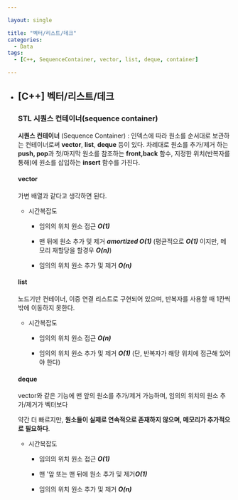 ```yaml
---

layout: single

title: "벡터/리스트/데크"
categories:
  - Data
tags:
  - [C++, SequenceContainer, vector, list, deque, container]

---
```


- ##  [C++] 벡터/리스트/데크  

  ### STL 시퀀스 컨테이너(sequence container)

  **시퀀스 컨테이너** (Sequence Container) : 인덱스에 따라 원소를 순서대로 보관하는 컨테이너로써 **vector**, **list**, **deque** 등이 있다. 차례대로 원소를 추가/제거 하는 **push, pop**과 첫/마지막 원소를 참조하는 **front,back** 함수, 지정한 위치(반복자를 통해)에 원소를 삽입하는 **insert** 함수를 가진다.
  
  
  
  #### vector
  
  가변 배열과 같다고 생각하면 된다.
  
  - 시간복잡도
  
    - 임의의 위치 원소 접근 ***O(1)***
  
    - 맨 뒤에 원소 추가 및 제거 ***amortized O(1)*** (평균적으로 ***O(1)*** 이지만, 메모리 재할당을 할경우 ***O(n)***)
  
    - 임의의 위치 원소 추가 및 제거 ***O(n)***
  
  
  
  #### list
  
  노드기반 컨테이너, 이중 연결 리스트로 구현되어 있으며, 반복자를 사용할 때 1칸씩 밖에 이동하지 못한다.
  
  - 시간복잡도
  
    - 임의의 위치 원소 접근 ***O(n)***
  
    - 임의의 위치 원소 추가 및 제거 ***O(1)*** (단, 반복자가 해당 위치에 접근해 있어야 한다)
  
  
  
  #### deque
  
  vector와 같은 기능에 맨 앞의 원소를 추가/제거 가능하며, 임의의 위치의 원소 추가/제거가 벡터보다
  
    약간 더 빠르지만, **원소들이 실제로 연속적으로 존재하지 않으며, 메모리가 추가적으로 필요하다**.
  
  - 시간복잡도
  
    - 임의의 위치 원소 접근 ***O(1)***
  
    - 맨 '앞 또는 맨 뒤에 원소 추가 및 제거***O(1)***
  
    - 임의의 위치 원소 추가 및 제거 ***O(n)***
